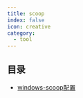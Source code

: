 ```yaml
---
title: scoop
index: false
icon: creative
category:
  - tool
---
```


 ## 目录
- [windows-scoop配置](windows-scoop配置.md)
